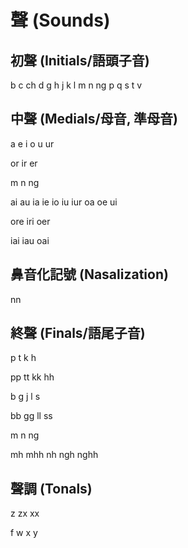 # 聲 (Sounds)

## 初聲 (Initials/語頭子音)

b c ch d g h j k l m n ng p q s t v

## 中聲 (Medials/母音, 準母音)

a e i o u ur

or ir er

m n ng

ai au ia ie io iu iur oa oe ui

ore iri oer

iai iau oai

## 鼻音化記號 (Nasalization)

nn

## 終聲 (Finals/語尾子音)

p t k h

pp tt kk hh

b g j l s

bb gg ll ss

m n ng

mh mhh nh ngh nghh

## 聲調 (Tonals)

z zx xx

f w x y
